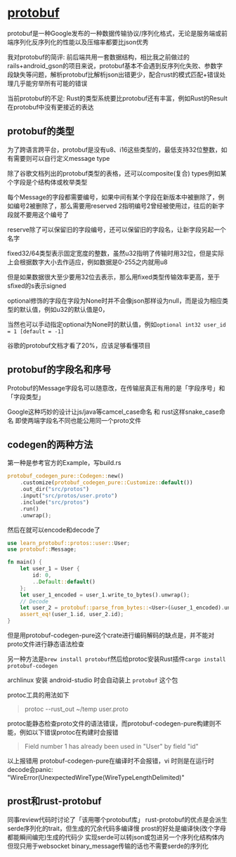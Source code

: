 # [protobuf](/2020/09/protobuf.md)

protobuf是一种Google发布的一种数据传输协议/序列化格式，无论是服务端或前端序列化反序列化的性能以及压缩率都要比json优秀

我对protobuf的简评: 前后端共用一套数据结构，相比我之前做过的rails+android_gson的项目来说，protobuf基本不会遇到反序列化失败、参数字段缺失等问题，解析protobuf比解析json出错更少，配合rust的模式匹配+错误处理几乎能穷举所有可能的错误

当前protobuf的不足: Rust的类型系统要比protobuf还有丰富，例如Rust的Result在protobuf中没有更接近的表达

## protobuf的类型

为了跨语言跨平台，protobuf是没有u8、i16这些类型的，最低支持32位整数，如有需要则可以自行定义message type

除了谷歌文档列出的protobuf类型的表格，还可以composite(复合) types例如某个字段是个结构体或枚举类型

每个Message的字段都需要编号，如果中间有某个字段在新版本中被删除了，例如编号2被删除了，那么需要用reserved 2指明编号2曾经被使用过，往后的新字段就不要用这个编号了

reserve除了可以保留旧的字段编号，还可以保留旧的字段名，让新字段另起一个名字

fixed32/64类型表示固定宽度的整数，虽然u32指明了传输时用32位，但是实际上会根据数字大小去作适应，例如数据是0-255之内就用u8

但是如果数据很大至少要用32位去表示，那么用fixed类型传输效率更高，至于sfixed的s表示signed

optional修饰的字段在字段为None时并不会像json那样设为null，而是设为相应类型的默认值，例如u32的默认值是0，

当然也可以手动指定optional为None时的默认值，例如`optional int32 user_id = 1 [default = -1]`

谷歌的protobuf文档才看了20%，应该足够看懂项目

## protobuf的字段名和序号

Protobuf的Message字段名可以随意改，在传输层真正有用的是「字段序号」和「字段类型」

Google这种巧妙的设计让js/java等camcel_case命名 和 rust这样snake_case命名 即使两端字段名不同也能公用同一个proto文件

## codegen的两种方法

第一种是参考官方的Example，写build.rs

```rust
protobuf_codegen_pure::Codegen::new()
    .customize(protobuf_codegen_pure::Customize::default())
    .out_dir("src/protos")
    .input("src/protos/user.proto")
    .include("src/protos")
    .run()
    .unwrap();
```

然后在就可以encode和decode了

```rust
use learn_protobuf::protos::user::User;
use protobuf::Message;

fn main() {
    let user_1 = User {
        id: 0,
        ..Default::default()
    };
    let user_1_encoded = user_1.write_to_bytes().unwrap();
    // Decode
    let user_2 = protobuf::parse_from_bytes::<User>(&user_1_encoded).unwrap();
    assert_eq!(user_1.id, user_2.id);
}
```

但是用protobuf-codegen-pure这个crate进行编码解码的缺点是，并不能对proto文件进行静态语法检查

另一种方法是`brew install protobuf`然后给protoc安装Rust插件`cargo install protobuf-codegen`

archlinux 安装 android-studio 时会自动装上 `protobuf` 这个包

protoc工具的用法如下

> protoc --rust_out ~/temp user.proto

protoc能静态检查proto文件的语法错误，而protobuf-codegen-pure构建则不能，例如以下错误protoc在构建时会报错

> Field number 1 has already been used in "User" by field "id"

以上报错用 protobuf-codegen-pure在编译时不会报错，vi 时则是在运行时decode会panic: "WireError(UnexpectedWireType(WireTypeLengthDelimited)"

## prost和rust-protobuf

同事review代码时讨论了「该用哪个protobuf库」
rust-protobuf的优点是会派生serde序列化的trait，但生成的冗余代码多编译慢
prost的好处是编译快(改个字母都能瞬间编完)生成的代码少
实现serde可以转json或包进另一个序列化结构体内
但现只用于websocket binary_message传输的话也不需要serde的序列化
